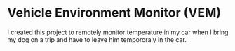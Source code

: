 # Vehicle Environment Monitor (VEM)

I created this project to remotely monitor temperature in my car when I bring
my dog on a trip and have to leave him tempororaly in the car.
